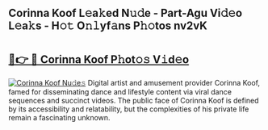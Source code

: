 ## Corinna Koof L𝚎a𝚔ed N𝚞𝚍e - Part-Agu Vi𝚍𝚎o L𝚎a𝚔s - H𝚘𝚝 O𝚗𝚕yf𝚊ns P𝚑𝚘tos nv2vK

# <h2><a href="http://kfap5b.oniu.top/?m=Corinna+Koof">🔗👉 🔴 Corinna Koof P𝚑ot𝚘𝚜 V𝚒d𝚎o</a></h2>

[![Corinna Koof Nu𝚍e𝚜](https://i.imgur.com/0qMVB7G.gif)](http://kfap5b.oniu.top/?m=Corinna+Koof)
Digital artist and amusement provider Corinna Koof, famed for disseminating dance and lifestyle content via viral dance sequences and succinct videos. The public face of Corinna Koof is defined by its accessibility and relatability, but the complexities of his private life remain a fascinating unknown.  
